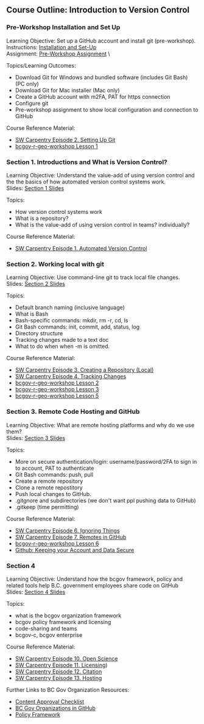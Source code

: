 ## Course Outline: Introduction to Version Control 

### Pre-Workshop Installation and Set Up

Learning Objective: Set up a GitHub account and install git (pre-workshop). \
Instructions: [Installation and Set-Up](https://htmlpreview.github.io/?https://github.com/bcgov/ds-intro-to-git/blob/learning-objectives/pre-workshop/00-software-install.html) \
Assignment: [Pre-Workshop Assignment](https://htmlpreview.github.io/?https://github.com/bcgov/ds-intro-to-git/blob/learning-objectives/pre-workshop/01-assignment.html) \

Topics/Learning Outcomes:

- Download Git for Windows and bundled software (includes Git Bash) (PC only)
- Download Git for Mac installer (Mac only)
- Create a GitHub account with m2FA, PAT for https connection
- Configure git
- Pre-workshop assignment to show local configuration and connection to GitHub

Course Reference Material:

- [SW Carpentry Episode 2. Setting Up Git](https://swcarpentry.github.io/git-novice/)
- [bcgov-r-geo-workshop Lesson 1](https://github.com/bcgov/bcgov-r-geo-workshop/blob/master/20191105_Day_1_PM_Intro/lessons/01-setup.md)

### Section 1. Introductions and What is Version Control?

Learning Objective: Understand the value-add of using version control and the the basics of how automated version control systems work. \
Slides: [Section 1 Slides](https://htmlpreview.github.io/?https://github.com/bcgov/ds-intro-to-git/blob/learning-objectives/slides/01-what-is-vc/01-what-is-vc.html)

Topics:

- How version control systems work
- What is a repository?
- What is the value-add of using version control in teams? individually?

Course Reference Material:

- [SW Carpentry Episode 1. Automated Version Control](https://swcarpentry.github.io/git-novice/01-basics.html)

### Section 2. Working local with git

Learning Objective: Use command-line git to track local file changes. \
Slides: [Section 2 Slides](https://htmlpreview.github.io/?https://github.com/bcgov/ds-intro-to-git/blob/learning-objectives/slides/02-working-local/02-working-local.html)

Topics:

- Default branch naming (inclusive language)
- What is Bash
- Bash-specific commands: mkdir, rm -r, cd, ls
- Git Bash commands: init, commit, add, status, log
- Directory structure
- Tracking changes made to a text doc
- What to do when when -m is omitted.

Course Reference Material:

- [SW Carpentry Episode 3. Creating a Repository (Local)](https://swcarpentry.github.io/git-novice/03-create.html)
- [SW Carpentry Episode 4. Tracking Changes](https://swcarpentry.github.io/git-novice/04-changes.html)
- [bcgov-r-geo-workshop Lesson 2](https://github.com/bcgov/bcgov-r-geo-workshop/blob/master/20191105_Day_1_PM_Intro/lessons/02-create.md)
- [bcgov-r-geo-workshop Lesson 3](https://github.com/bcgov/bcgov-r-geo-workshop/blob/master/20191105_Day_1_PM_Intro/lessons/03-changes.md)
- [bcgov-r-geo-workshop Lesson 5](https://github.com/bcgov/bcgov-r-geo-workshop/blob/master/20191105_Day_1_PM_Intro/lessons/05-ignore.md)

### Section 3. Remote Code Hosting and GitHub

Learning Objective: What are remote hosting platforms and why do we use them? \
Slides: [Section 3 Slides](https://htmlpreview.github.io/?https://github.com/bcgov/ds-intro-to-git/blob/learning-objectives/slides/03-remote-hosting/03-remote-hosting.html)

Topics:

- More on secure authentication/login: username/password/2FA to sign in to account, PAT to authenticate
- Git Bash commands: push, pull
- Create a remote repository
- Clone a remote repostitory
- Push local changes to GitHub.
- .gitgnore and subdirectories (we don't want ppl pushing data to GitHub)
- .gitkeep (time permitting) 

Course Reference Material:

- [SW Carpentry Episode 6. Ignoring Things](https://swcarpentry.github.io/git-novice/06-ignore.html)
- [SW Carpentry Episode 7. Remotes in GitHub](https://swcarpentry.github.io/git-novice/07-github.html)
- [bcgov-r-geo-workshop Lesson 6](https://github.com/bcgov/bcgov-r-geo-workshop/blob/master/20191105_Day_1_PM_Intro/lessons/06-github.md)
- [Github: Keeping your Account and Data Secure](https://docs.github.com/en/authentication/keeping-your-account-and-data-secure/about-authentication-to-github)

### Section 4

Learning Objective: Understand how the bcgov framework, policy and related tools help B.C. government employees share code on GitHub \
Slides: [Section 4 Slides](https://htmlpreview.github.io/?https://github.com/bcgov/ds-intro-to-git/blob/learning-objectives/slides/04-bcgov-org/04-bcgov-org.html)

Topics:

- what is the bcgov organization framework
- bcgov policy framework and licensing
- code-sharing and teams
- bcgov-c, bcgov enterprise

Course Reference Material:

- [SW Carpentry Episode 10. Open Science](https://swcarpentry.github.io/git-novice/10-open.html)
- [SW Carpentry Episode 11. Licensing](https://swcarpentry.github.io/git-novice/11-licensing.html))
- [SW Carpentry Episode 12. Citation](https://swcarpentry.github.io/git-novice/12-citation.html)
- [SW Carpentry Episode 13. Hosting](https://swcarpentry.github.io/git-novice/13-hosting.html)

Further Links to BC Gov Organization Resources:

- [Content Approval Checklist](https://github.com/bcgov/BC-Policy-Framework-For-GitHub/blob/master/BC-Open-Source-Development-Employee-Guide/Content-Approval-Checklist.md)
- [BC Gov Organizations in GitHub](https://docs.developer.gov.bc.ca/bc-government-organizations-in-github/)
- [Policy Framework](https://github.com/bcgov/BC-Policy-Framework-For-GitHub/tree/master)

